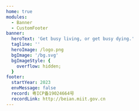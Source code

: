 ```yaml
---
home: true
modules:
  - Banner
  - CustomFooter
banner:
  heroText: 'Get busy living, or get busy dying.'
  tagline: ''
  heroImage: /logo.png
  bgImage: '/bg.svg'
  bgImageStyle: {
    overflow: hidden;
  }
footer:
  startYear: 2023
  envMessage: false
  record: 粤ICP备19024664号
  recordLink: http://beian.miit.gov.cn
---
```

